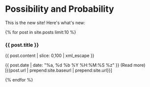 # Possibility and Probability

This is the new site! Here's what's new:

{% for post in site.posts limit:10 %}
            <div>
                <h3>{{ post.title }}</h3>
                {{ post.content | slice: 0,100 | xml_escape }}<p>
                {{ post.date | date: "%a, %d %b %Y %H:%M:%S %z" }}
                (Read more)[{{post.url | prepend:site.baseurl | prepend:site.url}}]
            </div>
{% endfor %}
